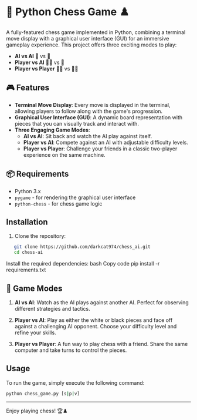 # 🏰 Python Chess Game ♟️

A fully-featured chess game implemented in Python, combining a terminal move display with a graphical user interface (GUI) for an immersive gameplay experience. This project offers three exciting modes to play:

- **AI vs AI** 🤖 vs 🤖
- **Player vs AI** 🧑‍🦱 vs 🤖
- **Player vs Player** 🧑‍🦱 vs 🧑‍🦱

## 🎮 Features

- **Terminal Move Display**: Every move is displayed in the terminal, allowing players to follow along with the game's progression.
- **Graphical User Interface (GUI)**: A dynamic board representation with pieces that you can visually track and interact with.
- **Three Engaging Game Modes**:
  - **AI vs AI**: Sit back and watch the AI play against itself.
  - **Player vs AI**: Compete against an AI with adjustable difficulty levels.
  - **Player vs Player**: Challenge your friends in a classic two-player experience on the same machine.

## 📦 Requirements

- Python 3.x
- `pygame` - for rendering the graphical user interface
- `python-chess` - for chess game logic

## Installation

1. Clone the repository:
```bash
   git clone https://github.com/darkcat974/chess_ai.git
   cd chess-ai
```
Install the required dependencies:
bash
Copy code
pip install -r requirements.txt

## 🎨 Game Modes

1. **AI vs AI**:
   Watch as the AI plays against another AI. Perfect for observing different strategies and tactics.
   
2. **Player vs AI**:
   Play as either the white or black pieces and face off against a challenging AI opponent. Choose your difficulty level and refine your skills.
   
3. **Player vs Player**:
   A fun way to play chess with a friend. Share the same computer and take turns to control the pieces.

## Usage
To run the game, simply execute the following command:

```bash
python chess_game.py [s|p|v]
```
---

Enjoy playing chess! 🏆♟️

